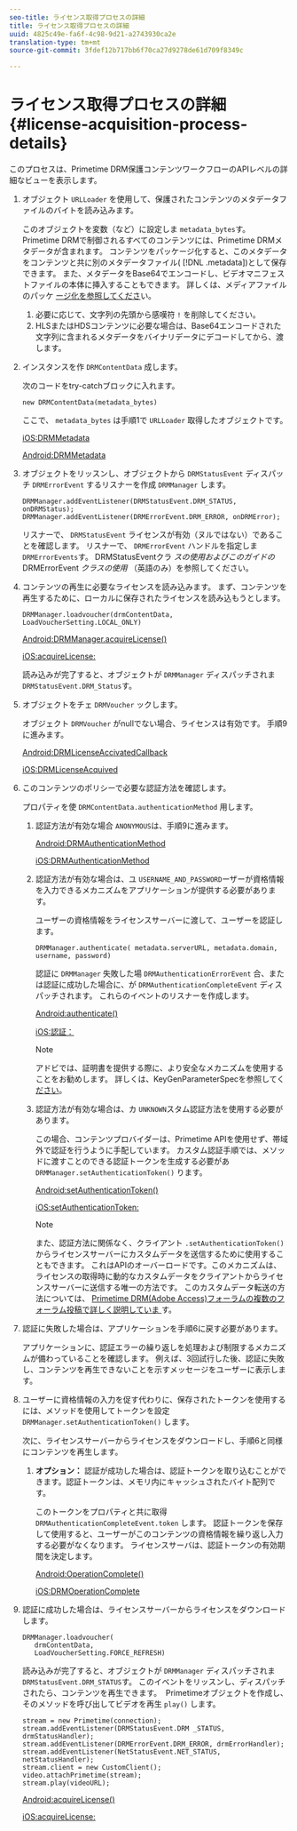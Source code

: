 ```yaml
---
seo-title: ライセンス取得プロセスの詳細
title: ライセンス取得プロセスの詳細
uuid: 4825c49e-fa6f-4c98-9d21-a2743930ca2e
translation-type: tm+mt
source-git-commit: 3fdef12b717bb6f70ca27d9278de61d709f8349c

---
```



# ライセンス取得プロセスの詳細 {#license-acquisition-process-details}

このプロセスは、Primetime DRM保護コンテンツワークフローのAPIレベルの詳細なビューを表示します。

1. オブジェクト `URLLoader` を使用して、保護されたコンテンツのメタデータファイルのバイトを読み込みます。

   このオブジェクトを変数（など）に設定しま `metadata_bytes`す。 Primetime DRMで制御されるすべてのコンテンツには、Primetime DRMメタデータが含まれます。 コンテンツをパッケージ化すると、このメタデータをコンテンツと共に別のメタデータファイル( [!DNL .metadata])として保存できます。 また、メタデータをBase64でエンコードし、ビデオマニフェストファイルの本体に挿入することもできます。 詳しくは、メディアファイルのパッケ [ージ化を参照してくださ](../protecting-content/packaging-media-overview/packaging-media-files.md)い。
   1. 必要に応じて、文字列の先頭から感嘆符 `!` を削除してください。
   1. HLSまたはHDSコンテンツに必要な場合は、Base64エンコードされた文字列に含まれるメタデータをバイナリデータにデコードしてから、渡します。
1. インスタンスを作 `DRMContentData` 成します。

   次のコードをtry-catchブロックに入れます。

   ```
   new DRMContentData(metadata_bytes)
   ```

   ここで、 `metadata_bytes` は手順1で `URLLoader` 取得したオブジェクトです。

   [iOS:DRMMetadata](https://help.adobe.com/en_US/primetime/api/drm-apis/client/ios/interface_d_r_m_metadata.html)

   [Android:DRMMetadata](https://help.adobe.com/en_US/primetime/api/drm-apis/client/android/index.html)

1. オブジェクトをリッスンし、オブジェクトから `DRMStatusEvent` ディスパッチ `DRMErrorEvent` するリスナーを作成 `DRMManager` します。

   ```
   DRMManager.addEventListener(DRMStatusEvent.DRM_STATUS, onDRMStatus); 
   DRMManager.addEventListener(DRMErrorEvent.DRM_ERROR, onDRMError);
   ```

   リスナーで、 `DRMStatusEvent` ライセンスが有効（ヌルではない）であることを確認します。 リスナーで、 `DRMErrorEvent` ハンドルを指定しま `DRMErrorEvents`す。 DRMStatusEventクラ *スの使用およびこのガイドの* DRMErrorEvent *クラスの使用* （英語のみ）を参照してください。

1. コンテンツの再生に必要なライセンスを読み込みます。
まず、コンテンツを再生するために、ローカルに保存されたライセンスを読み込もうとします。

   ```
   DRMManager.loadvoucher(drmContentData, LoadVoucherSetting.LOCAL_ONLY)
   ```

   [Android:DRMManager.acquireLicense()](https://help.adobe.com/en_US/primetime/api/drm-apis/client/android/com/adobe/ave/drm/DRMManager.html#acquireLicense(com.adobe.ave.drm.DRMMetadata,%20com.adobe.ave.drm.DRMAcquireLicenseSettings,%20com.adobe.ave.drm.DRMOperationErrorCallback,%20com.adobe.ave.drm.DRMLicenseAcquiredCallback))

   [iOS:acquireLicense:](https://help.adobe.com/en_US/primetime/api/drm-apis/client/ios/interface_d_r_m_manager.html#a52accb5ed5b49d6e5d91277d78279f1b)

   読み込みが完了すると、オブジェクトが `DRMManager` ディスパッチされま `DRMStatusEvent.DRM_Status`す。

1. オブジェクトをチェ `DRMVoucher` ックします。


   オブジェクト `DRMVoucher` がnullでない場合、ライセンスは有効です。 手順9に進みます。

   [Android:DRMLicenseAccivatedCallback](https://help.adobe.com/en_US/primetime/api/drm-apis/client/android/com/adobe/ave/drm/DRMLicenseAcquiredCallback.html)

   [iOS:DRMLicenseAcquived](https://help.adobe.com/en_US/primetime/api/drm-apis/client/ios/_d_r_m_interface_8h.html#afe5a9e3a003f312ee268d9b00927fa6d)
1. このコンテンツのポリシーで必要な認証方法を確認します。

   プロパティを使 `DRMContentData.authenticationMethod` 用します。
   1. 認証方法が有効な場合 `ANONYMOUS`は、手順9に進みます。 

      [Android:DRMAuthenticationMethod](https://help.adobe.com/en_US/primetime/api/drm-apis/client/android/index.html?com/adobe/ave/drm/DRMLicenseAcquiredCallback.html)

      [iOS:DRMAuthenticationMethod](https://help.adobe.com/en_US/primetime/api/drm-apis/client/ios/_d_r_m_interface_8h.html#a2003f29af93898b52a4123c2dd92c457)
   1. 認証方法が有効な場合は、ユ `USERNAME_AND_PASSWORD`ーザーが資格情報を入力できるメカニズムをアプリケーションが提供する必要があります。

      ユーザーの資格情報をライセンスサーバーに渡して、ユーザーを認証します。

      ```
      DRMManager.authenticate( metadata.serverURL, metadata.domain, username, password)
      ```

      認証に `DRMManager` 失敗した場 `DRMAuthenticationErrorEvent` 合、または認証に成功した場合に、が `DRMAuthenticationCompleteEvent` ディスパッチされます。 これらのイベントのリスナーを作成します。

      [Android:authenticate()](https://help.adobe.com/en_US/primetime/api/drm-apis/client/android/com/adobe/ave/drm/DRMManager.html#authenticate(com.adobe.ave.drm.DRMMetadata,%20java.lang.String,%20java.lang.String,%20java.lang.String,%20java.lang.String,%20com.adobe.ave.drm.DRMOperationErrorCallback,%20com.adobe.ave.drm.DRMAuthenticationCompleteCallback))

      [iOS:認証：](https://help.adobe.com/en_US/primetime/api/drm-apis/client/ios/interface_d_r_m_manager.html#a169c1441f196a834094a8e0f5ecb4aca)

      >[!NOTE]
      >
      >アドビでは、証明書を提供する際に、より安全なメカニズムを使用することをお勧めします。 詳しくは、KeyGenParameterSpecを参照してく [ださい](https://developer.android.com/reference/android/security/keystore/KeyGenParameterSpec.html)。

   1. 認証方法が有効な場合は、カ `UNKNOWN`スタム認証方法を使用する必要があります。

      この場合、コンテンツプロバイダーは、Primetime APIを使用せず、帯域外で認証を行うように手配しています。 カスタム認証手順では、メソッドに渡すことのできる認証トークンを生成する必要があ `DRMManager.setAuthenticationToken()` ります。

      [Android:setAuthenticationToken()](https://help.adobe.com/en_US/primetime/api/drm-apis/client/android/com/adobe/ave/drm/DRMManager.html#setAuthenticationToken(com.adobe.ave.drm.DRMMetadata,%20java.lang.String,%20byte[],%20com.adobe.ave.drm.DRMOperationErrorCallback,%20com.adobe.ave.drm.DRMOperationCompleteCallback))

      [iOS:setAuthenticationToken:](https://help.adobe.com/en_US/primetime/api/drm-apis/client/ios/interface_d_r_m_manager.html#a17884b5d9bcc5b0b39503f61140f9b09)

      >[!NOTE]
      >
      >また、認証方法に関係なく、クライアント `.setAuthenticationToken()` からライセンスサーバーにカスタムデータを送信するために使用することもできます。 これはAPIのオーバーロードです。このメカニズムは、ライセンスの取得時に動的なカスタムデータをクライアントからライセンスサーバーに送信する唯一の方法です。 このカスタムデータ転送の方法については、 [Primetime DRM(Adobe Access)フォーラムの複数のフォーラム投稿で詳しく説明していま ](https://forums.adobe.com/community/adobe_access)す。

1. 認証に失敗した場合は、アプリケーションを手順6に戻す必要があります。

   アプリケーションに、認証エラーの繰り返しを処理および制限するメカニズムが備わっていることを確認します。 例えば、3回試行した後、認証に失敗し、コンテンツを再生できないことを示すメッセージをユーザーに表示します。
1. ユーザーに資格情報の入力を促す代わりに、保存されたトークンを使用するには、メソッドを使用してトークンを設定 `DRMManager.setAuthenticationToken()` します。

   次に、ライセンスサーバーからライセンスをダウンロードし、手順6と同様にコンテンツを再生します。
   1. **オプション：** 認証が成功した場合は、認証トークンを取り込むことができます。認証トークンは、メモリ内にキャッシュされたバイト配列です。

      このトークンをプロパティと共に取得 `DRMAuthenticationCompleteEvent.token` します。 認証トークンを保存して使用すると、ユーザーがこのコンテンツの資格情報を繰り返し入力する必要がなくなります。 ライセンスサーバは、認証トークンの有効期間を決定します。

      [Android:OperationComplete()](https://help.adobe.com/en_US/primetime/api/drm-apis/client/android/com/adobe/ave/drm/DRMOperationCompleteCallback.html)

      [iOS:DRMOperationComplete](https://help.adobe.com/en_US/primetime/api/drm-apis/client/ios/_d_r_m_interface_8h.html#a5f2392ec6661b51bf7b0df71cd514731)
1. 認証に成功した場合は、ライセンスサーバーからライセンスをダウンロードします。

   ```
   DRMManager.loadvoucher( 
      drmContentData, 
      LoadVoucherSetting.FORCE_REFRESH)
   ```

   読み込みが完了すると、オブジェクトが `DRMManager` ディスパッチされま `DRMStatusEvent.DRM_STATUS`す。 このイベントをリッスンし、ディスパッチされたら、コンテンツを再生できます。  Primetimeオブジェクトを作成し、そのメソッドを呼び出してビデオを再生 `play()` します。

   ```
   stream = new Primetime(connection); 
   stream.addEventListener(DRMStatusEvent.DRM _STATUS, drmStatusHandler); 
   stream.addEventListener(DRMErrorEvent.DRM_ERROR, drmErrorHandler); 
   stream.addEventListener(NetStatusEvent.NET_STATUS, netStatusHandler); 
   stream.client = new CustomClient(); 
   video.attachPrimetime(stream); 
   stream.play(videoURL);
   ```

   [Android:acquireLicense()](https://help.adobe.com/en_US/primetime/api/drm-apis/client/android/com/adobe/ave/drm/DRMManager.html#acquireLicense(com.adobe.ave.drm.DRMMetadata,%20com.adobe.ave.drm.DRMAcquireLicenseSettings,%20com.adobe.ave.drm.DRMOperationErrorCallback,%20com.adobe.ave.drm.DRMLicenseAcquiredCallback))

   [iOS:acquireLicense:](https://help.adobe.com/en_US/primetime/api/drm-apis/client/ios/interface_d_r_m_manager.html#a52accb5ed5b49d6e5d91277d78279f1b)